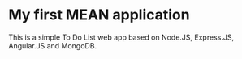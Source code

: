 
# My first MEAN application

This is a simple To Do List web app based on Node.JS, Express.JS, Angular.JS and MongoDB.
